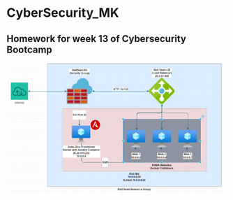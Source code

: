 # CyberSecurity_MK

## Homework for week 13 of Cybersecurity Bootcamp


![pic](Images/RedTeamRG.PNG)